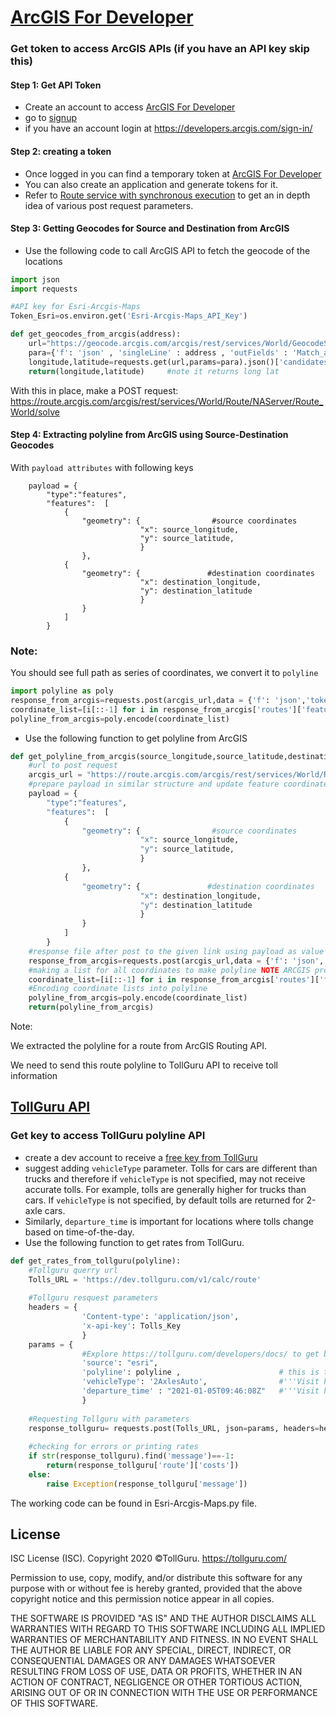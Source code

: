 # [ArcGIS For Developer](https://developers.arcgis.com)

### Get token to access ArcGIS APIs (if you have an API key skip this)
#### Step 1: Get API Token
* Create an account to access [ArcGIS For Developer](https://developers.arcgis.com/dashboard)
* go to [signup](https://developers.arcgis.com/sign-up/)
* if you have an account login at https://developers.arcgis.com/sign-in/

#### Step 2: creating a token
* Once logged in you can find a temporary token at [ArcGIS For Developer](https://developers.arcgis.com/dashboard)
* You can also create an application and generate tokens for it.
* Refer to [Route service with synchronous execution](https://developers.arcgis.com/rest/network/api-reference/route-synchronous-service.htm) to get an in depth idea of various post request 
  parameters.
  
#### Step 3: Getting Geocodes for Source and Destination from ArcGIS
* Use the following code to call ArcGIS API to fetch the geocode of the locations
```python
import json
import requests

#API key for Esri-Arcgis-Maps
Token_Esri=os.environ.get('Esri-Arcgis-Maps_API_Key')

def get_geocodes_from_arcgis(address): 
    url="https://geocode.arcgis.com/arcgis/rest/services/World/GeocodeServer/findAddressCandidates" 
    para={'f': 'json' , 'singleLine' : address , 'outFields' : 'Match_addr,Addr_type'}
    longitude,latitude=requests.get(url,params=para).json()['candidates'][0]['location'].values()
    return(longitude,latitude)     #note it returns long lat
```
With this in place, make a POST request: https://route.arcgis.com/arcgis/rest/services/World/Route/NAServer/Route_World/solve

#### Step 4: Extracting polyline from ArcGIS using Source-Destination Geocodes

With `payload attributes` with following keys

```
    payload = {
        "type":"features",
        "features":  [
            {
                "geometry": {                #source coordinates
                             "x": source_longitude,
                             "y": source_latitude,
                             }
                },
            {
                "geometry": {               #destination coordinates
                             "x": destination_longitude, 
                             "y": destination_latitude
                             }
                }
            ]
        }
```

### Note:
You should see full path as series of coordinates, we convert it to
`polyline`

```python
import polyline as poly
response_from_arcgis=requests.post(arcgis_url,data = {'f': 'json','token': token_Esri,'stops':json.dumps(payload)}).json()
coordinate_list=[i[::-1] for i in response_from_arcgis['routes']['features'][0]['geometry']['paths'][0]]
polyline_from_arcgis=poly.encode(coordinate_list)
```
* Use the following function to get polyline from ArcGIS
```python
def get_polyline_from_arcgis(source_longitude,source_latitude,destination_longitude,destination_latitude):
    #url to post request
    arcgis_url = "https://route.arcgis.com/arcgis/rest/services/World/Route/NAServer/Route_World/solve"
    #prepare payload in similar structure and update feature coordinates 
    payload = {
        "type":"features",
        "features":  [
            {
                "geometry": {                #source coordinates
                             "x": source_longitude,
                             "y": source_latitude,
                             }
                },
            {
                "geometry": {               #destination coordinates
                             "x": destination_longitude, 
                             "y": destination_latitude
                             }
                }
            ]
        }
    #response file after post to the given link using payload as value for stop and providing other parameters
    response_from_arcgis=requests.post(arcgis_url,data = {'f': 'json','token': Token_Esri,'stops':json.dumps(payload)},timeout=200).json()
    #making a list for all coordinates to make polyline NOTE ARCGIS provides lon-lat pairs but we need lat-lon pairs
    coordinate_list=[i[::-1] for i in response_from_arcgis['routes']['features'][0]['geometry']['paths'][0]]
    #Encoding coordinate lists into polyline
    polyline_from_arcgis=poly.encode(coordinate_list)
    return(polyline_from_arcgis)
```

Note:

We extracted the polyline for a route from ArcGIS Routing API.

We need to send this route polyline to TollGuru API to receive toll information

## [TollGuru API](https://tollguru.com/developers/docs/)

### Get key to access TollGuru polyline API
* create a dev account to receive a [free key from TollGuru](https://tollguru.com/developers/get-api-key)
* suggest adding `vehicleType` parameter. Tolls for cars are different than trucks and therefore if `vehicleType` is not specified, may not receive accurate tolls. For example, tolls are generally higher for trucks than cars. If `vehicleType` is not specified, by default tolls are returned for 2-axle cars. 
* Similarly, `departure_time` is important for locations where tolls change based on time-of-the-day.
* Use the following function to get rates from TollGuru.

```python
def get_rates_from_tollguru(polyline):
    #Tollguru querry url
    Tolls_URL = 'https://dev.tollguru.com/v1/calc/route'
    
    #Tollguru resquest parameters
    headers = {
                'Content-type': 'application/json',
                'x-api-key': Tolls_Key
                }
    params = {
                #Explore https://tollguru.com/developers/docs/ to get best of all the parameter that tollguru has to offer 
                'source': "esri",
                'polyline': polyline ,                      # this is the encoded polyline that we made     
                'vehicleType': '2AxlesAuto',                #'''Visit https://tollguru.com/developers/docs/#vehicle-types to know more options'''
                'departure_time' : "2021-01-05T09:46:08Z"   #'''Visit https://en.wikipedia.org/wiki/Unix_time to know the time format'''
                }
    
    #Requesting Tollguru with parameters
    response_tollguru= requests.post(Tolls_URL, json=params, headers=headers).json()
    
    #checking for errors or printing rates
    if str(response_tollguru).find('message')==-1:
        return(response_tollguru['route']['costs'])
    else:
        raise Exception(response_tollguru['message'])
```

The working code can be found in Esri-Arcgis-Maps.py file.

## License
ISC License (ISC). Copyright 2020 &copy;TollGuru. https://tollguru.com/

Permission to use, copy, modify, and/or distribute this software for any purpose with or without fee is hereby granted, provided that the above copyright notice and this permission notice appear in all copies.

THE SOFTWARE IS PROVIDED "AS IS" AND THE AUTHOR DISCLAIMS ALL WARRANTIES WITH REGARD TO THIS SOFTWARE INCLUDING ALL IMPLIED WARRANTIES OF MERCHANTABILITY AND FITNESS. IN NO EVENT SHALL THE AUTHOR BE LIABLE FOR ANY SPECIAL, DIRECT, INDIRECT, OR CONSEQUENTIAL DAMAGES OR ANY DAMAGES WHATSOEVER RESULTING FROM LOSS OF USE, DATA OR PROFITS, WHETHER IN AN ACTION OF CONTRACT, NEGLIGENCE OR OTHER TORTIOUS ACTION, ARISING OUT OF OR IN CONNECTION WITH THE USE OR PERFORMANCE OF THIS SOFTWARE.
